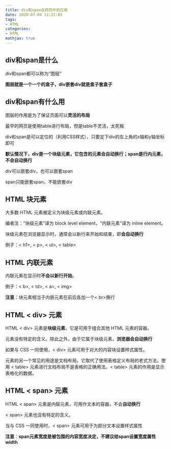 ```yaml
---
title: div和span在网页中的应用
date: 2020-07-04 11:21:03
tags:
- HTML
categories:
- HTML
mathjax: true
---
```


## div和span是什么

div和span都可以称为“图层”

**图层就是一个一个的盒子，div嵌套div就是盒子套盒子**



## div和span有什么用

图层的作用是为了保证页面可以**灵活的布局**

最早的网页是使用table进行布局，但是table不灵活，太死板

div和span是可以定位的（利用CSS样式），只要定下div的左上角的x轴和y轴坐标即可

**默认情况下，div是一个块级元素，它包含的元素会自动换行；span是行内元素，不会自动换行**



div可以嵌套div，也可以嵌套span

span只能嵌套span，不能嵌套div



## HTML 块元素

大多数 HTML 元素被定义为块级元素或内联元素。

编者注：“块级元素”译为 block level element，“内联元素”译为 inline element。

块级元素在浏览器显示时，通常会以新行来开始和结束，即**会自动换行**

例子：< h1>, < p>, < ul>, < table>

## HTML 内联元素

内联元素在显示时**不会以新行开始**。

例子：< b>, < td>, < a>, < img>

**注意**：块元素相当于内嵌元素在前后各加一个< br>换行

## HTML < div> 元素

HTML < div> 元素是**块级元素**，它是可用于组合其他 HTML 元素的容器。

元素没有特定的含义。除此之外，由于它属于块级元素，**浏览器会自动换行**

如果与 CSS 一同使用，< div> 元素可用于对大的内容块设置样式属性。

元素的另一个常见的用途是文档布局。它取代了使用表格定义布局的老式方法。使用 < table> 元素进行文档布局不是表格的正确用法。< table> 元素的作用是显示表格化的数据。

## HTML < span> 元素

HTML < span> 元素是内联元素，可用作文本的容器，不会**自动换行**

< span> 元素也没有特定的含义。

当与 CSS 一同使用时，< span> 元素可用于为部分文本设置样式属性



**注意**：**span元素宽度是被包围的内容宽度决定，不建议给span设置宽度属性width**
